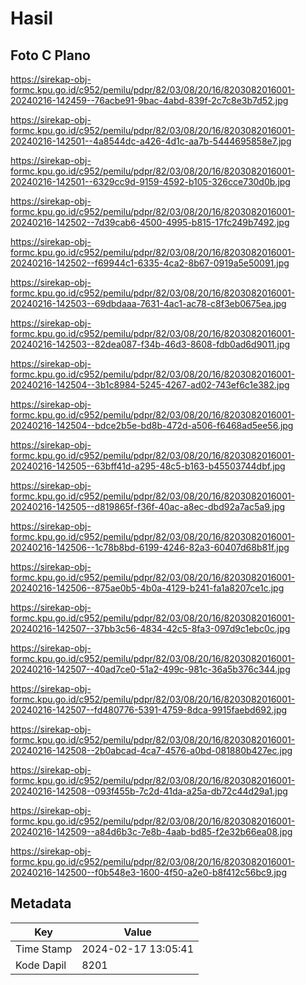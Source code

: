 # Hasil

## Foto C Plano

https://sirekap-obj-formc.kpu.go.id/c952/pemilu/pdpr/82/03/08/20/16/8203082016001-20240216-142459--76acbe91-9bac-4abd-839f-2c7c8e3b7d52.jpg

https://sirekap-obj-formc.kpu.go.id/c952/pemilu/pdpr/82/03/08/20/16/8203082016001-20240216-142501--4a8544dc-a426-4d1c-aa7b-5444695858e7.jpg

https://sirekap-obj-formc.kpu.go.id/c952/pemilu/pdpr/82/03/08/20/16/8203082016001-20240216-142501--6329cc9d-9159-4592-b105-326cce730d0b.jpg

https://sirekap-obj-formc.kpu.go.id/c952/pemilu/pdpr/82/03/08/20/16/8203082016001-20240216-142502--7d39cab6-4500-4995-b815-17fc249b7492.jpg

https://sirekap-obj-formc.kpu.go.id/c952/pemilu/pdpr/82/03/08/20/16/8203082016001-20240216-142502--f69944c1-6335-4ca2-8b67-0919a5e50091.jpg

https://sirekap-obj-formc.kpu.go.id/c952/pemilu/pdpr/82/03/08/20/16/8203082016001-20240216-142503--69dbdaaa-7631-4ac1-ac78-c8f3eb0675ea.jpg

https://sirekap-obj-formc.kpu.go.id/c952/pemilu/pdpr/82/03/08/20/16/8203082016001-20240216-142503--82dea087-f34b-46d3-8608-fdb0ad6d9011.jpg

https://sirekap-obj-formc.kpu.go.id/c952/pemilu/pdpr/82/03/08/20/16/8203082016001-20240216-142504--3b1c8984-5245-4267-ad02-743ef6c1e382.jpg

https://sirekap-obj-formc.kpu.go.id/c952/pemilu/pdpr/82/03/08/20/16/8203082016001-20240216-142504--bdce2b5e-bd8b-472d-a506-f6468ad5ee56.jpg

https://sirekap-obj-formc.kpu.go.id/c952/pemilu/pdpr/82/03/08/20/16/8203082016001-20240216-142505--63bff41d-a295-48c5-b163-b45503744dbf.jpg

https://sirekap-obj-formc.kpu.go.id/c952/pemilu/pdpr/82/03/08/20/16/8203082016001-20240216-142505--d819865f-f36f-40ac-a8ec-dbd92a7ac5a9.jpg

https://sirekap-obj-formc.kpu.go.id/c952/pemilu/pdpr/82/03/08/20/16/8203082016001-20240216-142506--1c78b8bd-6199-4246-82a3-60407d68b81f.jpg

https://sirekap-obj-formc.kpu.go.id/c952/pemilu/pdpr/82/03/08/20/16/8203082016001-20240216-142506--875ae0b5-4b0a-4129-b241-fa1a8207ce1c.jpg

https://sirekap-obj-formc.kpu.go.id/c952/pemilu/pdpr/82/03/08/20/16/8203082016001-20240216-142507--37bb3c56-4834-42c5-8fa3-097d9c1ebc0c.jpg

https://sirekap-obj-formc.kpu.go.id/c952/pemilu/pdpr/82/03/08/20/16/8203082016001-20240216-142507--40ad7ce0-51a2-499c-981c-36a5b376c344.jpg

https://sirekap-obj-formc.kpu.go.id/c952/pemilu/pdpr/82/03/08/20/16/8203082016001-20240216-142507--fd480776-5391-4759-8dca-9915faebd692.jpg

https://sirekap-obj-formc.kpu.go.id/c952/pemilu/pdpr/82/03/08/20/16/8203082016001-20240216-142508--2b0abcad-4ca7-4576-a0bd-081880b427ec.jpg

https://sirekap-obj-formc.kpu.go.id/c952/pemilu/pdpr/82/03/08/20/16/8203082016001-20240216-142508--093f455b-7c2d-41da-a25a-db72c44d29a1.jpg

https://sirekap-obj-formc.kpu.go.id/c952/pemilu/pdpr/82/03/08/20/16/8203082016001-20240216-142509--a84d6b3c-7e8b-4aab-bd85-f2e32b66ea08.jpg

https://sirekap-obj-formc.kpu.go.id/c952/pemilu/pdpr/82/03/08/20/16/8203082016001-20240216-142500--f0b548e3-1600-4f50-a2e0-b8f412c56bc9.jpg


## Metadata

| Key        | Value               |
| ---------- | ------------------- |
| Time Stamp | 2024-02-17 13:05:41 |
| Kode Dapil | 8201                |



